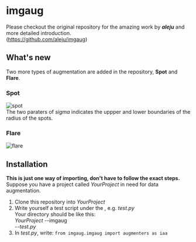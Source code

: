 # imgaug
Please checkout the original repository for the amazing work by ***aleju*** and more detailed introduction.  
(https://github.com/aleju/imgaug)  

## What's new
Two more types of augmentation are added in the repository, **Spot** and **Flare**.  
### Spot
![spot](https://wx2.sinaimg.cn/mw690/8a44a48egy1fprfws33p3j20qo0hvwfn.jpg)  
The two paraters of *sigma* indicates the uppper and lower boundaries of the radius of the spots.
### Flare
![flare](https://wx3.sinaimg.cn/mw690/8a44a48egy1fprfwozykpj20qo0hvjtu.jpg)  

## Installation
**This is just one way of importing, don't have to follow the exact steps.**  
Suppose you have a project called *YourProject* in need for data augmentation.  
1. Clone this repository into *YourProject*  
2. Write yourself a test script under the , e.g. *test.py*  
Your directory should be like this:  
*YourProject*
    --imgaug  
    --*test.py*  
3. In *test.py*, write:
`
from imgaug.imgaug import augmenters as iaa
`   
